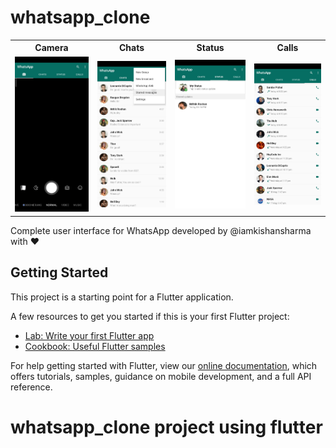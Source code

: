 # whatsapp_clone
<table style="width:100%; align:center;" >
  <tr>
    <th>Camera</th>
    <th>Chats</th> 
    <th>Status</th>
    <th>Calls</th>
  </tr>
  <tr>
    <td><img alt="Camera Screen for WhatsApp" src="https://raw.githubusercontent.com/iamkishansharma/whatsapp_clone/master/assets/screenshots/Screenshot_2020-05-23-17-47-17-570_com.example.whatsapp_clone.jpg" width="200px"/></td>
    <td><img alt="Menu View for WhatsApp " src="https://raw.githubusercontent.com/iamkishansharma/whatsapp_clone/master/assets/screenshots/Screenshot_2020-05-23-17-47-49-357_com.example.whatsapp_clone.jpg" width="200px"/></td>
    <td><img alt="Status Screen for WhatsApp" src="https://raw.githubusercontent.com/iamkishansharma/whatsapp_clone/master/assets/screenshots/Screenshot_2020-05-23-17-47-25-217_com.example.whatsapp_clone.jpg" width="200px"/></td>
    <td><img alt="Calls Screen for WhatsApp" src="https://raw.githubusercontent.com/iamkishansharma/whatsapp_clone/master/assets/screenshots/Screenshot_2020-05-23-17-47-31-402_com.example.whatsapp_clone.jpg" width="200px"/></td>
  </tr>
</table>

Complete user interface for WhatsApp developed by @iamkishansharma with ❤️



## Getting Started

This project is a starting point for a Flutter application.

A few resources to get you started if this is your first Flutter project:

- [Lab: Write your first Flutter app](https://flutter.dev/docs/get-started/codelab)
- [Cookbook: Useful Flutter samples](https://flutter.dev/docs/cookbook)

For help getting started with Flutter, view our
[online documentation](https://flutter.dev/docs), which offers tutorials,
samples, guidance on mobile development, and a full API reference.
# whatsapp_clone project using flutter
